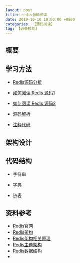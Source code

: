 ```yaml
---
layout: post
title: redis源码阅读
date: 2019-10-10 10:00:00 +0800
categories: 【源码阅读】
tag: 【必备技能】
---
```


## 概要


## 学习方法
- [Redis源码分析](https://blog.csdn.net/nawenqiang/article/details/78461031)

- [如何阅读 Redis 源码1](http://blog.huangz.me/diary/2014/how-to-read-redis-source-code.html)

- [如何阅读 Redis 源码2](https://redissrc.readthedocs.io/en/latest/datastruct/sds.html)

- [源码解析](https://redissrc.readthedocs.io/en/latest/#id3)
- [注释代码](git@gitee.com:klearner/redis.git)


## 架构设计


## 代码结构

- 字符串

- 字典

- 链表



## 资料参考

- [Redis官网](https://redis.io/)
- [Redis架构](https://www.cnblogs.com/panpanwelcome/p/8483725.html)
- [Redis架构相关原理](https://www.jianshu.com/p/6ec58693ee21)
- [Redis主题架构](https://blog.51cto.com/13902811/2294162)
- [Redis数据结构](https://www.runoob.com/w3cnote/redis-intro-data-structure.html)
- 